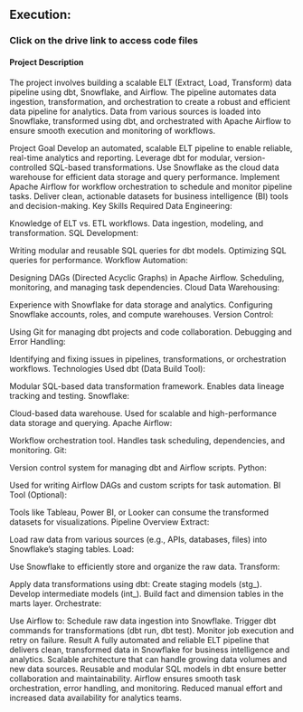 ## Execution:
### Click on the drive link to access code files

#### Project Description
The project involves building a scalable ELT (Extract, Load, Transform) data pipeline using dbt, Snowflake, and Airflow. The pipeline automates data ingestion, transformation, and orchestration to create a robust and efficient data pipeline for analytics. Data from various sources is loaded into Snowflake, transformed using dbt, and orchestrated with Apache Airflow to ensure smooth execution and monitoring of workflows.

Project Goal
Develop an automated, scalable ELT pipeline to enable reliable, real-time analytics and reporting.
Leverage dbt for modular, version-controlled SQL-based transformations.
Use Snowflake as the cloud data warehouse for efficient data storage and query performance.
Implement Apache Airflow for workflow orchestration to schedule and monitor pipeline tasks.
Deliver clean, actionable datasets for business intelligence (BI) tools and decision-making.
Key Skills Required
Data Engineering:

Knowledge of ELT vs. ETL workflows.
Data ingestion, modeling, and transformation.
SQL Development:

Writing modular and reusable SQL queries for dbt models.
Optimizing SQL queries for performance.
Workflow Automation:

Designing DAGs (Directed Acyclic Graphs) in Apache Airflow.
Scheduling, monitoring, and managing task dependencies.
Cloud Data Warehousing:

Experience with Snowflake for data storage and analytics.
Configuring Snowflake accounts, roles, and compute warehouses.
Version Control:

Using Git for managing dbt projects and code collaboration.
Debugging and Error Handling:

Identifying and fixing issues in pipelines, transformations, or orchestration workflows.
Technologies Used
dbt (Data Build Tool):

Modular SQL-based data transformation framework.
Enables data lineage tracking and testing.
Snowflake:

Cloud-based data warehouse.
Used for scalable and high-performance data storage and querying.
Apache Airflow:

Workflow orchestration tool.
Handles task scheduling, dependencies, and monitoring.
Git:

Version control system for managing dbt and Airflow scripts.
Python:

Used for writing Airflow DAGs and custom scripts for task automation.
BI Tool (Optional):

Tools like Tableau, Power BI, or Looker can consume the transformed datasets for visualizations.
Pipeline Overview
Extract:

Load raw data from various sources (e.g., APIs, databases, files) into Snowflake’s staging tables.
Load:

Use Snowflake to efficiently store and organize the raw data.
Transform:

Apply data transformations using dbt:
Create staging models (stg_).
Develop intermediate models (int_).
Build fact and dimension tables in the marts layer.
Orchestrate:

Use Airflow to:
Schedule raw data ingestion into Snowflake.
Trigger dbt commands for transformations (dbt run, dbt test).
Monitor job execution and retry on failure.
Result
A fully automated and reliable ELT pipeline that delivers clean, transformed data in Snowflake for business intelligence and analytics.
Scalable architecture that can handle growing data volumes and new data sources.
Reusable and modular SQL models in dbt ensure better collaboration and maintainability.
Airflow ensures smooth task orchestration, error handling, and monitoring.
Reduced manual effort and increased data availability for analytics teams.
